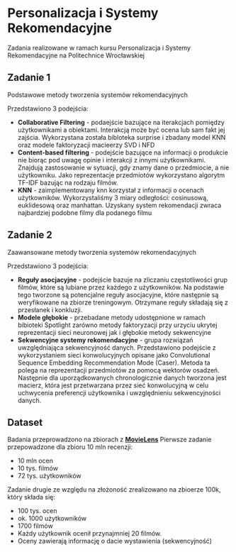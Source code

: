 # Personalizacja i Systemy Rekomendacyjne

Zadania realizowane w ramach kursu Personalizacja i Systemy Rekomendacyjne na Politechnice Wrocławskiej
## Zadanie 1
Podstawowe metody tworzenia systemów rekomendacyjnych

Przedstawiono 3 podejścia:
- **Collaborative Filtering** - podaejście bazujące na iterakcjach pomiędzy użytkownikami a obiektami. Interakcją może być ocena lub sam fakt jej zajścia. Wykorzystana została bibloteka surprise i zbadany model KNN oraz modele faktoryzacji macieerzy SVD i NFD
- **Content-based filtering** - podejście bazujące na informacji o produkcie nie biorąc pod uwagę opinie i interakcji z innymi użytkownikami. Znajdują zastosowanie w sytuacji, gdy znamy dane o przedmiocie, a nie użytkowniku. Jako reprezentacje przedmiotów wykorzystano algorytm TF-IDF bazując na rodzaju filmów.
- **KNN** - zaimplementowany knn korzystał z informacji o ocenach użytkowników. Wykorzystaliśmy 3 miary odległości: cosinusową, euklidesową oraz manhattan. Uzyskany system rekomendacji zwraca najbardziej podobne filmy dla podanego filmu

## Zadanie 2
Zaawansowane metody tworzenia systemów rekomendacyjnych

Przedstawiono 3 podejścia:
- **Reguły asocjacyjne** - podejście bazuje na zliczaniu częstotliwości grup filmów, które są lubiane przez każdego z użytkowników. Na podstawie tego tworzone są potencjalne reguły asocjacyjne, które następnie są weryfikowane na zbiorze treningowym. Otrzymane reguły składają się z przesłanek i konkluzji.
- **Modele głębokie** - przebadane metody udostępnione w ramach bibioteki Spotlight zarówno metody faktoryzacji przy urzyciu ukrytej reprezentacji sieci neuronowej jak i głębokie metody sekwencyjne
- **Sekwencyjne systemy rekomendacyjne** - grupa rozwiązań uwzględniająca sekwencyjność danych. Przedstawiono podejście z wykorzystaniem sieci konwolucyjnych opisane jako Convolutional Sequence Embedding Recommendation Mode (Caser).
 Metoda ta polega na reprezentacji przedmiotów za pomocą wektorów osadzeń. Następnie dla uporządkowanych chronologicznie danych tworzona jest macierz, która jest przetwarzana przez sieć konwolucyjną w celu uchwycenia preferencji użytkownika i uwzględnieniu sekwencyjności danych.
 
## Dataset
Badania przeprowadzono na zbiorach z **[MovieLens](http://files.grouplens.org/datasets/movielens/)**
Pierwsze zadanie przepowadzone dla zbioru 10 mln recenzji:
- 10 mln ocen
- 10 tys. filmów
- 72 tys. użytkowników

Zadanie drugie ze względu na złożoność zrealizowano na zbioerze 100k, który składa się:
- 100 tys. ocen
- ok. 1000 użytkowników
- 1700 filmów
- Każdy użytkownik ocenił przynajmniej 20 filmów.
- Oceny zawierają informację o dacie wystawienia (sekwencyjność)